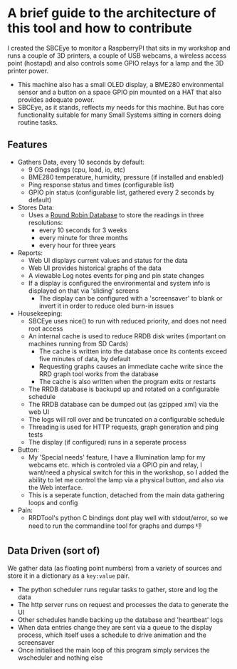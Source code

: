 # A brief guide to the architecture of this tool and how to contribute
I created the SBCEye to monitor a RaspberryPI that sits in my workshop and runs a couple of 3D printers, a couple of USB webcams, a wireless access point (hostapd) and also controls some GPIO relays for a lamp and the 3D printer power. 
- This machine also has a small OLED display, a BME280 environmental sensor and a button on a space GPIO pin mounted on a HAT that also provides adequate power.
- SBCEye, as it stands, reflects my needs for this machine. But has core functionality suitable for many Small Systems sitting in corners doing routine tasks.

## Features
- Gathers Data, every 10 seconds by default:
  - 9 OS readings (cpu, load, io, etc)
  - BME280 temperature, humidity, pressure (if installed and enabled)
  - Ping response status and times (configurable list)
  - GPIO pin status (configurable list, gathered every 2 seconds by default)
- Stores Data:
  - Uses a [Round Robin Database](https://en.wikipedia.org/wiki/RRDtool) to store the readings in three resolutions:
    - every 10 seconds for 3 weeks
    - every minute for three months
    - every hour for three years
- Reports:
  - Web UI displays current values and status for the data
  - Web UI provides historical graphs of the data
  - A viewable Log notes events for ping and pin state changes
  - If a display is configured the environmental and system info is displayed on that via 'sliding' screens
    - The display can be configured with a 'screensaver' to blank or invert it in order to reduce oled burn-in issues
- Housekeeping:
  - SBCEye uses nice() to run with reduced priority, and does not need root access
  - An internal cache is used to reduce RRDB disk writes (important on machines running from SD Cards)
    - The cache is written into the database once its contents exceed five minutes of data, by default
    - Requesting graphs causes an immediate cache write since the RRD graph tool works from the database
    - The cache is also written when the program exits or restarts 
  - The RRDB database is backupd up and rotated on a configurable schedule
  - The RRDB database can be dumped out (as gzipped xml) via the web UI
  - The logs will roll over and be truncated on a configurable schedule
  - Threading is used for HTTP requests, graph generation and ping tests
  - The display (if configured) runs in a seperate process
- Button:
  - My 'Special needs' feature, I have a Illumination lamp for my webcams etc. which is controled via a GPIO pin and relay, I want/need a physical switch for this in the workshop, so I added the ability to let me control the lamp via a physical button, and also via the Web interface.
  - This is a seperate function, detached from the main data gathering loops and config
- Pain:
  - RRDTool's python C bindings dont play well with stdout/error, so we need to run the commandline tool for graphs and dumps 👎

## Data Driven (sort of)
We gather data (as floating point numbers) from a variety of sources and store it in a dictionary as a `key:value` pair.
- The python scheduler runs regular tasks to gather, store and log the data
- The http server runs on request and processes the data to generate the UI
- Other schedules handle backing up the database and 'heartbeat' logs
- When data entries change they are sent via a queue to the display process, which itself uses a schedule to drive animation and the screensaver
- Once initialised the main loop of this program simply services the wscheduler and nothing else
